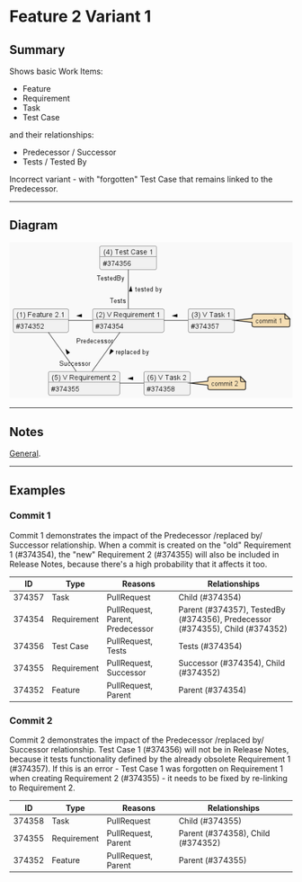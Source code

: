 # Feature 2 Variant 1

## Summary

Shows basic Work Items:

- Feature
- Requirement
- Task
- Test Case

and their relationships:

- Predecessor / Successor
- Tests / Tested By

Incorrect variant - with "forgotten" Test Case that remains linked to the Predecessor.

---

## Diagram

[![image](./.attachments/feature-2.1.png)](./.attachments/feature-2.1.puml)

---

## Notes

[General](./readme.md#notes).

---

## Examples

### Commit 1

Commit 1 demonstrates the impact of the Predecessor /replaced by/ Successor relationship.
When a commit is created on the "old" Requirement 1 (#374354), the "new" Requirement 2 (#374355) will also be included in Release Notes, because there's a high probability that it affects it too.

| ID | Type | Reasons | Relationships |
|-|-|-|-|
| 374357 | Task        | PullRequest                      | Child (#374354) |
| 374354 | Requirement | PullRequest, Parent, Predecessor | Parent (#374357), TestedBy (#374356), Predecessor (#374355), Child (#374352) |
| 374356 | Test Case   | PullRequest, Tests               | Tests (#374354) |
| 374355 | Requirement | PullRequest, Successor           | Successor (#374354), Child (#374352) |
| 374352 | Feature     | PullRequest, Parent              | Parent (#374354) |

### Commit 2

Commit 2 demonstrates the impact of the Predecessor /replaced by/ Successor relationship.
Test Case 1 (#374356) will not be in Release Notes, because it tests functionality defined by the already obsolete Requirement 1 (#374357).
If this is an error - Test Case 1 was forgotten on Requirement 1 when creating Requirement 2 (#374355) - it needs to be fixed by re-linking to Requirement 2.

| ID | Type | Reasons | Relationships |
|-|-|-|-|
| 374358 | Task        | PullRequest         | Child (#374355) |
| 374355 | Requirement | PullRequest, Parent | Parent (#374358), Child (#374352) |
| 374352 | Feature     | PullRequest, Parent | Parent (#374355) |
